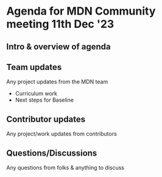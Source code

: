 # Agenda for MDN Community meeting 11th Dec '23

## Intro & overview of agenda

## Team updates

Any project updates from the MDN team

- Curriculum work
- Next steps for Baseline

## Contributor updates

Any project/work updates from contributors

## Questions/Discussions

Any questions from folks & anything to discuss